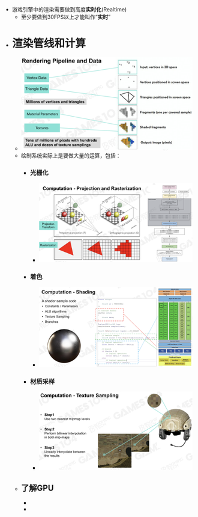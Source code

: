 - 游戏引擎中的渲染需要做到高度**实时化**(Realtime)
	- 至少要做到30FPS以上才能叫作“**实时**”
- # 渲染管线和计算
	- ![image.png](../assets/image_1712504009484_0.png)
	- 绘制系统实际上是要做大量的运算，包括：
		- ### 光栅化
			- ![image.png](../assets/image_1712504347368_0.png)
		- ### 着色
			- ![image.png](../assets/image_1712504378911_0.png)
		- ### 材质采样
			- ![image.png](../assets/image_1712504432973_0.png)
	- ## 了解GPU
		-
		-